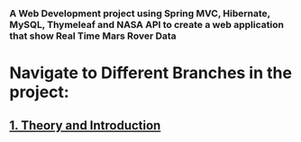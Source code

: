 ### A Web Development project using Spring MVC, Hibernate, MySQL, Thymeleaf and NASA API to create a web application that show Real Time Mars Rover Data

# Navigate to Different Branches in the project:

## [1. Theory and Introduction](https://github.com/WilcyWilson/MarsRoverApi-WebApp/tree/theory_and_background_1#readme)
